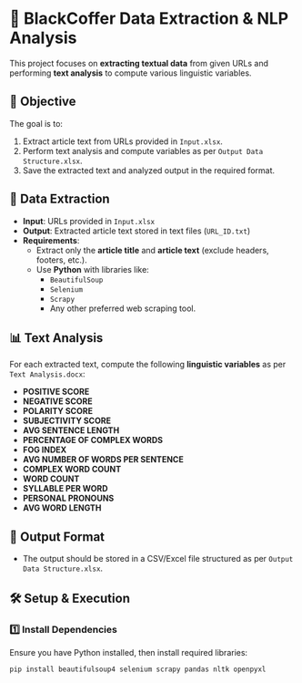 # 📝 BlackCoffer Data Extraction & NLP Analysis

This project focuses on **extracting textual data** from given URLs and performing **text analysis** to compute various linguistic variables.

## 🚀 Objective
The goal is to:
1. Extract article text from URLs provided in `Input.xlsx`.
2. Perform text analysis and compute variables as per `Output Data Structure.xlsx`.
3. Save the extracted text and analyzed output in the required format.

## 📌 Data Extraction
- **Input**: URLs provided in `Input.xlsx`
- **Output**: Extracted article text stored in text files (`URL_ID.txt`)
- **Requirements**:
  - Extract only the **article title** and **article text** (exclude headers, footers, etc.).
  - Use **Python** with libraries like:
    - `BeautifulSoup`
    - `Selenium`
    - `Scrapy`
    - Any other preferred web scraping tool.

## 📊 Text Analysis
For each extracted text, compute the following **linguistic variables** as per `Text Analysis.docx`:
- **POSITIVE SCORE**
- **NEGATIVE SCORE**
- **POLARITY SCORE**
- **SUBJECTIVITY SCORE**
- **AVG SENTENCE LENGTH**
- **PERCENTAGE OF COMPLEX WORDS**
- **FOG INDEX**
- **AVG NUMBER OF WORDS PER SENTENCE**
- **COMPLEX WORD COUNT**
- **WORD COUNT**
- **SYLLABLE PER WORD**
- **PERSONAL PRONOUNS**
- **AVG WORD LENGTH**

## 📁 Output Format
- The output should be stored in a CSV/Excel file structured as per `Output Data Structure.xlsx`.

## 🛠️ Setup & Execution
### **1️⃣ Install Dependencies**
Ensure you have Python installed, then install required libraries:
```bash
pip install beautifulsoup4 selenium scrapy pandas nltk openpyxl
